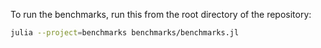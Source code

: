 To run the benchmarks, run this from the root directory of the repository:

```sh
julia --project=benchmarks benchmarks/benchmarks.jl
```
